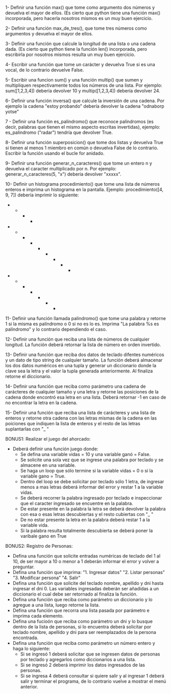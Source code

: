 1- Definir una función max() que tome como argumento dos números y devuelva el mayor de ellos. (Es cierto que python tiene una función max() incorporada, pero hacerla nosotros mismos es un muy buen ejercicio.

2- Definir una función max_de_tres(), que tome tres números como argumentos y devuelva el mayor de ellos.

3- Definir una función que calcule la longitud de una lista o una cadena dada. (Es cierto que python tiene la función len() incorporada, pero escribirla por nosotros mismos resulta un muy buen ejercicio.

4- Escribir una función que tome un carácter y devuelva True si es una vocal, de lo contrario devuelve False.

5- Escribir una funcion sum() y una función multip() que sumen y multipliquen respectivamente todos los números de una lista. Por ejemplo: sum([1,2,3,4]) debería devolver 10 y multip([1,2,3,4]) debería devolver 24.

6- Definir una función inversa() que calcule la inversión de una cadena. Por ejemplo la cadena "estoy probando" debería devolver la cadena "odnaborp yotse"

7 - Definir una función es_palindromo() que reconoce palíndromos (es decir, palabras que tienen el mismo aspecto escritas invertidas), ejemplo: es_palindromo ("radar") tendría que devolver True.

8- Definir una función superposicion() que tome dos listas y devuelva True si tienen al menos 1 miembro en común o devuelva False de lo contrario. Escribir la función usando el bucle for anidado.

9- Definir una función generar_n_caracteres() que tome un entero n y devuelva el caracter multiplicado por n. Por ejemplo: generar_n_caracteres(5, "x") debería devolver "xxxxx".

10- Definir un histograma procedimiento() que tome una lista de números enteros e imprima un histograma en la pantalla. Ejemplo: procedimiento([4, 9, 7]) debería imprimir lo siguiente:

+ + + + 
+ + + + + + + + + 
+ + + + + + +

11- Definir una función llamada palindromo() que tome una palabra y retorne 1 si la misma es palíndromo o 0 si no es lo es. Imprima "La palabra %s es palíndromo" y lo contrario dependiendo el caso.

12- Definir una función que reciba una lista de números de cualquier longitud. La función deberá retornar la lista de número en orden invertido.

13- Definir una función que reciba dos datos de teclado difentes numéricos y un dato de tipo string de cualquier tamaño. La función deberá almacenar los dos datos numéricos en una tupla y generar un diccionario donde la clave sea la letra y el valor la tupla generada anteriormente. Al finaliza retorne el diccionario.

14- Definir una función que reciba como parámetro una cadena de carácteres de cualquier tamaño y una letra y retorne las posiciones de la cadena donde encontró esa letra en una lista. Deberá retornar -1 en caso de no encontrar la letra en la cadena.

15- Definir una función que reciba una lista de carácteres y una lista de enteros y retorne otra cadena con las letras mismas de la cadena en las poiciones que indiquen la lista de enteros y el resto de las letras suplantarlas con "_ "  

BONUS1: Realizar el juego del ahorcado:
- Deberá definir una función juego donde:
	- Se defina una variable vidas = 10 y una variable ganó = False.
	- Se solicite una sola vez que se ingrese una palabra por teclado y se almacene en una variable.
	- Se haga un loop que sólo termine si la variable vidas = 0 o si la variable gano = True.
	- Dentro del loop se debe solicitar por teclado sólo 1 letra, de ingresar menos a mas letras deberá informar del error y restar 1 a la variable vidas.
	- Se deberá recorrer la palabra ingresado por teclado e inspeccionar que el caracter ingresado se encuentre en la palabra.
	- De estar presente en la palabra la letra se deberá devolver la palabra con esa o esas letras descubiertas y el resto cubiertas con "_ "
	- De no estar presente la letra en la palabra deberá restar 1 a la variable vida.
	- Si la palabra resulta totalmente descubierta se deberá poner la varibale gano en True

BONUS2: Registro de Personas:
- Defina una función que solicite entradas numéricas de teclado del 1 al 10, de ser mayor a 10 o menor a 1 deberán informar el error y volver a preguntar.
- Defina una función que imprima: 
"1. Ingresar datos"
"2. Listar personas"
"3. Modificar persona"
"4. Salir"
- Defina una función que solicite del teclado nombre, apellido y dni hasta ingresar el dni 0. Las variables ingresadas deberán ser añadidas a un diccionario el cual debe ser retornado al finaliza la función.
- Defina una función que reciba como parámetro un diccionario y lo agregue a una lista, luego retorne la lista.
- Defina una función que recorra una lista pasada por parámetro e imprima cada elemento.
- Defina una fucioón que reciba como parámetro un dni y lo busque dentro de la lista de personas, si lo encuentra deberá solicitar por teclado nombre, apellido y dni para ser reemplazados de la persona encontrada.
- Defina una función que reciba como parámetro un número entero y haga lo siguiente:
	- Si se ingresó 1 deberá solicitar que se ingresen datos de personas por teclado y agregarlos como diccionarios a una lista.
	- Si se ingresó 2 deberá imprimir los datos ingresados de las personas.
	- Si se ingresa 4 deberá consultar si quiere salir y al ingresar 1 deberá salir y terminar el programa, de lo contrario vuelve a mostrar el menú anterior.
 
